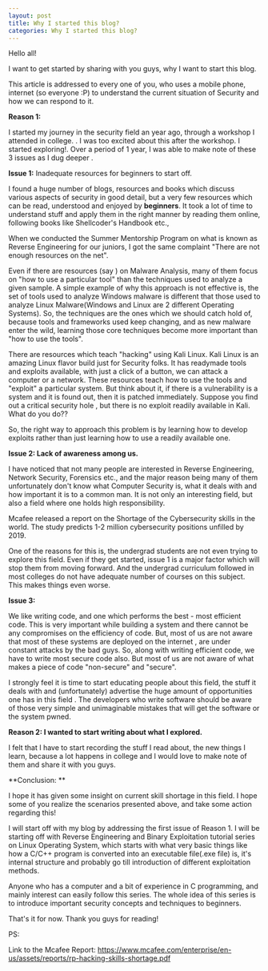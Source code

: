 ```yaml
---
layout: post
title: Why I started this blog?
categories: Why I started this blog?
---
```


Hello all!

I want to get started by sharing with you guys, why I want to start this blog.

This article is addressed to every one of you, who uses a mobile phone, internet (so everyone :P) to understand the current situation of Security and how we can respond to it.

**Reason 1:**

I started my journey in the security field an year ago, through a workshop I attended in college. . I was too excited about this after the workshop. I started exploring!. Over a period of 1 year, I was able to make note of these 3 issues as I dug deeper .

**Issue 1:** Inadequate resources for beginners to start off.

I found a huge number of blogs, resources and books which discuss various aspects of security in good detail, but a very few resources which can be read, understood and enjoyed by **beginners**. It took a lot of time to understand stuff and apply them in the right manner by reading them online, following books like Shellcoder's Handbook etc.,

When we conducted the Summer Mentorship Program on what is known as Reverse Engineering for our juniors, I got the same complaint "There are not enough resources on the net".

Even if there are resources (say ) on Malware Analysis, many of them focus on  "how to use a particular tool"  than the techniques used to analyze a given sample. A simple example of why this approach is not effective is, the set of tools used to analyze Windows malware is different that those used to analyze Linux Malware(Windows and Linux are 2 different Operating Systems). So,  the techniques are the ones which we should catch hold of, because tools and frameworks used keep changing, and as new malware enter the wild, learning those core techniques become more important than "how to use the tools".

There are resources which teach "hacking" using Kali Linux. Kali Linux is an amazing Linux flavor build just for Security folks. It has readymade tools and exploits available, with just a click of a button, we can attack a computer or a network.  These resources teach how to use the tools and "exploit" a particular system. But think about it, if there is a vulnerability is a system and it is found out, then it is patched immediately. Suppose you find out a critical security hole , but there is no exploit readily available in Kali. What do you do??

So, the right way to approach this problem is by learning how to develop exploits rather than just learning how to use a readily available one.

 

**Issue 2:  Lack of awareness among us.**

I have noticed  that  not many people are interested in Reverse Engineering, Network Security, Forensics etc., and the major reason being many of them unfortunately don't know what Computer Security is, what it deals with and how important it is to a common man. It is not only an interesting field, but also a field where one holds high responsibility.

Mcafee released a report on the Shortage of the Cybersecurity skills in the world. The study predicts 1-2 million cybersecurity positions unfilled by 2019.

One of the reasons for this is, the undergrad students are not even trying to explore this field. Even if they get started, issue 1 is a major factor which will stop them from moving forward. And the undergrad curriculum followed in most colleges do not have adequate number of courses on this subject. This makes things even worse.

 

**Issue 3:**

We like writing code, and one which performs the best - most efficient code. This is very important while building a system and there cannot be any compromises on the efficiency of code. But, most of us are not aware that most of these systems are deployed on the internet , are under constant attacks by the bad guys. So, along with writing efficient code, we have to write most secure code also. But most of us are not aware of what makes a piece of code "non-secure" and "secure".

I strongly feel it is time to start educating people about this field, the stuff it deals with and (unfortunately) advertise the huge amount of opportunities one has in this field . The developers who write software should be aware of those very simple and unimaginable mistakes that will get the software or the system pwned.

 

**Reason 2: I wanted to start writing about what I explored.**

I felt that I have to start recording the stuff I read about, the new things I learn, because a lot happens in college and I would love to make note of them and share it with you guys.

 

**Conclusion: **

 

I hope it has given some insight on current skill shortage in this field. I hope some of you realize the scenarios presented above, and take some action regarding this!

I will start off with my blog by addressing the first issue of Reason 1. I will be  starting off with  Reverse Engineering and Binary Exploitation tutorial series  on Linux Operating System, which starts with what very basic things like how a C/C++ program is converted into an executable file(.exe file) is, it's internal structure and probably go till introduction of different exploitation methods.

Anyone who has a computer and a bit of experience in C programming, and mainly interest can easily follow this series. The whole idea of this series is to introduce important security concepts and techniques to beginners.

 

That's it for now. Thank you guys for reading!

PS:

Link to the Mcafee Report:  <https://www.mcafee.com/enterprise/en-us/assets/reports/rp-hacking-skills-shortage.pdf>